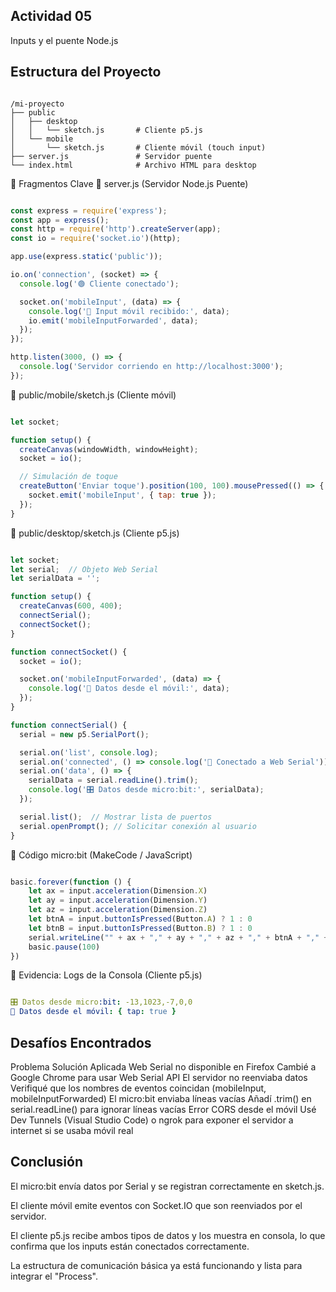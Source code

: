 ## Actividad 05
Inputs y el puente Node.js
## Estructura del Proyecto
```plaintext

/mi-proyecto
├── public
│   ├── desktop
│   │   └── sketch.js       # Cliente p5.js
│   └── mobile
│       └── sketch.js       # Cliente móvil (touch input)
├── server.js               # Servidor puente
└── index.html              # Archivo HTML para desktop
```
📡 Fragmentos Clave
🧱 server.js (Servidor Node.js Puente)
```js

const express = require('express');
const app = express();
const http = require('http').createServer(app);
const io = require('socket.io')(http);

app.use(express.static('public'));

io.on('connection', (socket) => {
  console.log('🟢 Cliente conectado');

  socket.on('mobileInput', (data) => {
    console.log('📲 Input móvil recibido:', data);
    io.emit('mobileInputForwarded', data);
  });
});

http.listen(3000, () => {
  console.log('Servidor corriendo en http://localhost:3000');
});
```
📱 public/mobile/sketch.js (Cliente móvil)
```js

let socket;

function setup() {
  createCanvas(windowWidth, windowHeight);
  socket = io();

  // Simulación de toque
  createButton('Enviar toque').position(100, 100).mousePressed(() => {
    socket.emit('mobileInput', { tap: true });
  });
}
```
🧠 public/desktop/sketch.js (Cliente p5.js)
```js

let socket;
let serial;  // Objeto Web Serial
let serialData = '';

function setup() {
  createCanvas(600, 400);
  connectSerial();
  connectSocket();
}

function connectSocket() {
  socket = io();

  socket.on('mobileInputForwarded', (data) => {
    console.log('📲 Datos desde el móvil:', data);
  });
}

function connectSerial() {
  serial = new p5.SerialPort();

  serial.on('list', console.log);
  serial.on('connected', () => console.log('🔌 Conectado a Web Serial'));
  serial.on('data', () => {
    serialData = serial.readLine().trim();
    console.log('🎛 Datos desde micro:bit:', serialData);
  });

  serial.list();  // Mostrar lista de puertos
  serial.openPrompt(); // Solicitar conexión al usuario
}
```
🔧 Código micro:bit (MakeCode / JavaScript)
```javascript

basic.forever(function () {
    let ax = input.acceleration(Dimension.X)
    let ay = input.acceleration(Dimension.Y)
    let az = input.acceleration(Dimension.Z)
    let btnA = input.buttonIsPressed(Button.A) ? 1 : 0
    let btnB = input.buttonIsPressed(Button.B) ? 1 : 0
    serial.writeLine("" + ax + "," + ay + "," + az + "," + btnA + "," + btnB)
    basic.pause(100)
})
```
🧪 Evidencia: Logs de la Consola (Cliente p5.js)
```yaml

🎛 Datos desde micro:bit: -13,1023,-7,0,0
📲 Datos desde el móvil: { tap: true }
```
## Desafíos Encontrados
Problema	Solución Aplicada
Web Serial no disponible en Firefox	Cambié a Google Chrome para usar Web Serial API
El servidor no reenviaba datos	Verifiqué que los nombres de eventos coincidan (mobileInput, mobileInputForwarded)
El micro:bit enviaba líneas vacías	Añadí .trim() en serial.readLine() para ignorar líneas vacías
Error CORS desde el móvil	Usé Dev Tunnels (Visual Studio Code) o ngrok para exponer el servidor a internet si se usaba móvil real

## Conclusión
El micro:bit envía datos por Serial y se registran correctamente en sketch.js.

El cliente móvil emite eventos con Socket.IO que son reenviados por el servidor.

El cliente p5.js recibe ambos tipos de datos y los muestra en consola, lo que confirma que los inputs están conectados correctamente.

La estructura de comunicación básica ya está funcionando y lista para integrar el "Process".

